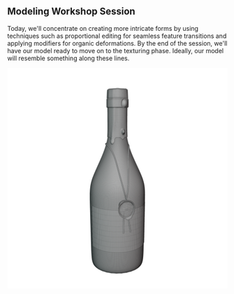 ## Modeling Workshop Session

Today, we'll concentrate on creating more intricate forms by using techniques such as proportional editing for seamless feature transitions and applying modifiers for organic deformations. By the end of the session, we'll have our model ready to move on to the texturing phase. Ideally, our model will resemble something along these lines.

![Wireframe of Wine Bottle Model](img/WineBottleWire.png "Wireframe of Wine Bottle Model")



